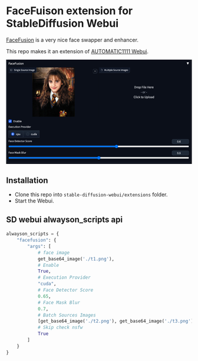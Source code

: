 # FaceFuison extension for StableDiffusion Webui

[FaceFusion](https://github.com/facefusion/facefusion) is a very nice face swapper and enhancer.

This repo makes it an extension of [AUTOMATIC1111 Webui](https://github.com/AUTOMATIC1111/stable-diffusion-webui/).

![Preview](.github/preview.png)

## Installation

-   Clone this repo into `stable-diffusion-webui/extensions` folder.
-   Start the Webui.

## SD webui alwayson_scripts api

```python
alwayson_scripts = {
	"facefusion": {
		"args": [
			# face image
			get_base64_image('./t1.png'),
			# Enable
			True,
			# Execution Provider
			"cuda",
			# Face Detector Score
			0.65,
			# Face Mask Blur
			0.7,
			# Batch Sources Images
			[get_base64_image('./t2.png'), get_base64_image('./t3.png')],
			# Skip check nsfw
			True
		]
	}
}
```
